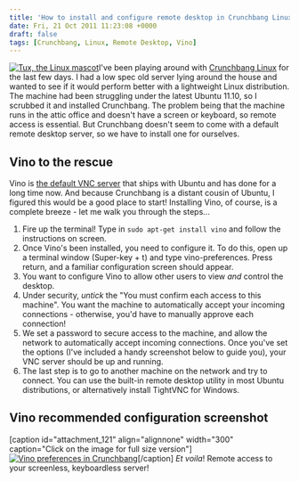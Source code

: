 ```yaml
---
title: 'How to install and configure remote desktop in Crunchbang Linux'
date: Fri, 21 Oct 2011 11:23:08 +0000
draft: false
tags: [Crunchbang, Linux, Remote Desktop, Vino]
---
```


[![Tux, the Linux mascot](http://interwebworld.co.uk/wp-content/uploads/2011/10/tux-linux-mascot-300x222.jpg "Tux, the Linux mascot")](http://interwebworld.co.uk/wp-content/uploads/2011/10/tux-linux-mascot.jpg)I've been playing around with [Crunchbang Linux](http://crunchbanglinux.org/) for the last few days. I had a low spec old server lying around the house and wanted to see if it would perform better with a lightweight Linux distribution. The machine had been struggling under the latest Ubuntu 11.10, so I scrubbed it and installed Crunchbang. The problem being that the machine runs in the attic office and doesn't have a screen or keyboard, so remote access is essential. But Crunchbang doesn't seem to come with a default remote desktop server, so we have to install one for ourselves.

Vino to the rescue
------------------

Vino is [the default VNC server](https://help.ubuntu.com/community/VNC/Servers) that ships with Ubuntu and has done for a long time now. And because Crunchbang is a distant cousin of Ubuntu, I figured this would be a good place to start! Installing Vino, of course, is a complete breeze - let me walk you through the steps...

1.  Fire up the terminal! Type in `sudo apt-get install vino` and follow the instructions on screen.
2.  Once Vino's been installed, you need to configure it. To do this, open up a terminal window (Super-key + t) and type vino-preferences. Press return, and a familiar configuration screen should appear.
3.  You want to configure Vino to allow other users to view _and_ control the desktop.
4.  Under security, _untick_ the "You must confirm each access to this machine". You want the machine to automatically accept your incoming connections - otherwise, you'd have to manually approve each connection!
5.  We set a password to secure access to the machine, and allow the network to automatically accept incoming connections. Once you've set the options (I've included a handy screenshot below to guide you), your VNC server should be up and running.
6.  The last step is to go to another machine on the network and try to connect. You can use the built-in remote desktop utility in most Ubuntu distributions, or alternatively install TightVNC for Windows.

Vino recommended configuration screenshot
-----------------------------------------

\[caption id="attachment_121" align="alignnone" width="300" caption="Click on the image for full size version"\][![Vino preferences in Crunchbang](http://interwebworld.co.uk/wp-content/uploads/2011/10/crunchbang-vino-300x224.jpg "Vino preferences in Crunchbang")](http://interwebworld.co.uk/wp-content/uploads/2011/10/crunchbang-vino.jpg)\[/caption\] _Et voila_! Remote access to your screenless, keyboardless server!